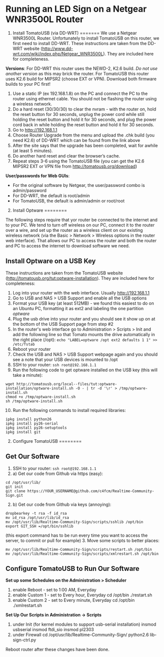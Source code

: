 Running an LED Sign on a Netgear WNR3500L Router
=======

1) Install TomatoUSB (via DD-WRT)
=======
We use a Netgear WNR3500L Router.  Unfortunately to install TomatoUSB on this router, we first need to install DD-WRT.  These instructions are taken from the DD-WRT website (<http://www.dd-wrt.com/wiki/index.php/Netgear_WNR3500L>).  They are included here for completeness.

**Versions**: For DD-WRT this router uses the NEWD-2, K2.6 build. _Do not use another version_ as this may brick the router.  For TomatoUSB this router uses K2.6 build for MIPSR2 (choose EXT or VPN).  Download both firmware builds to your PC first!

1. Use a static IP (ex 192.168.1.8) on the PC and connect the PC to the router using ethernet cable. You should not be flashing the router using a wireless network.
2. Do a hard reset (30/30/30) to clear the nvram - with the router on, hold the reset button for 30 seconds, unplug the power cord while still holding the reset button and hold it for 30 seconds, and plug the power cord back in while holding the reset button and hold it for 30 seconds. 
3. Go to http://192.168.1.1
4. Choose Router Upgrade from the menu and upload the .chk build (you need K2.6) of DD-WRT which can be found from the link above
5. After the site says that the upgrade has been completed, wait for awhile (at least 5 minutes).
6. Do another hard reset and clear the browser’s cache.
7. Repeat steps 3-6 using the TomatoUSB file (you can get the K2.6 MIPSR2 EXT or VPN file from <http://tomatousb.org/download>)

**User/passwords for Web GUIs**:
 
- For the original software by Netgear, the user/password combo is admin/password
- For DD-WRT, the default is root/admin
- For TomatoUSB, the default is admin/admin or root/root

2) Install Optware
========

The following steps require that yor router be connected to the internet and to your PC.  We tend to turn off wireless on our PC, connect it to the router over a wire, and set up the router as a wireless client on our existing wireless network (via the Basic > Network > Wireless options in the router web interface).  That allows our PC to access the router and both the router and PC to access the internet to download software we need.

Install Optware on a USB Key
--------
These instructions are taken from the TomatoUSB website (<http://tomatousb.org/tut:optware-installation>).  They are included here for completeness:

1. Log into your router with the web interface. Usually http://192.168.1.1
2. Go to USB and NAS > USB Support and enable all the USB options
3. Format your USB key (at least 512MB) - we found this easiest to do on an Ubuntu PC, formatting it as ext2 and labeling the one partition _optware_
4. Plug the usb drive into your router and you should see it show up on at the bottom of the USB Support page from step #2
5. In the router's web interface go to Administration > Scripts > Init and add the following line so that Tomato mounts the drive automatically in the right place (/opt):
    `echo "LABEL=optware /opt ext2 defaults 1 1" >> /etc/fstab`
6. Reboot your router
7. Check the USB and NAS > USB Support webpage again and you should see a note that your USB devices is mounted to /opt
8. SSH to your router: `ssh root@192.168.1.1`
9. Run the following code to get optware installed on the USB key (this will take a minute):

```
wget http://tomatousb.org/local--files/tut:optware-installation/optware-install.sh -O - | tr -d '\r' > /tmp/optware-install.sh
chmod +x /tmp/optware-install.sh
sh /tmp/optware-install.sh
```

10. Run the following commands to install required libraries:

```
ipkg install python26
ipkg install py26-serial
ipkg install py26-setuptools
ipkg install git
```

2) Configure TomatoUSB
========

Get Our Software
--------

1. SSH to your router: `ssh root@192.168.1.1`
2. a) Get our code from Github via https (easy):

 ```
cd /opt/usr/lib/
git init
git clone https://YOUR_USERNAME@github.com/c4fcm/Realtime-Community-Sign.git
 ```

2. b) Get our code from Github via keys (annoying):

```
dropbearkey -t rsa -f id_rsa
mv id_rsa /opt/usr/lib/id_rsa
mv /opt/usr/lib/Realtime-Community-Sign/scripts/sshlib /opt/bin
export GIT_SSH =/opt/bin/sshlib
```

(this export command has to be run every time you want to access the server, to commit or pull for example)
3. Move some scripts to better places:

```
mv /opt/usr/lib/Realtime-Community-Sign/scripts/restart.sh /opt/bin
mv /opt/usr/lib/Realtime-Community-Sign/scripts/xmlrestart.sh /opt/bin
```

Configure TomatoUSB to Run Our Software
--------

**Set up some Schedules on the Administration > Scheduler**

1. enable Reboot - set to 1:00 AM, Everyday
2. enable Custom 1 - set to Every hour, Everyday
	cd /opt/bin
	./restart.sh
3. enable Custom 2 - set to Every minute, Everyday
	cd /opt/bin
	./xmlrestart.sh

**Set Up Our Scripts in Administration -> Scripts**

1. under Init (for kernel modules to support usb-serial installation)
	insmod usbserial
	insmod ftdi_sio
	insmod pl2303
2. under Firewall
	cd /opt/usr/lib/Realtime-Community-Sign/	python2.6 lib-sign-ctrl.py

Reboot router after these changes have been done.
